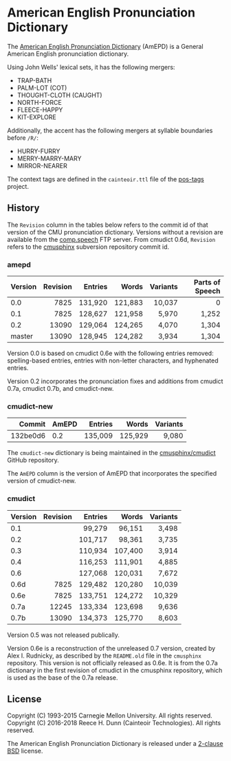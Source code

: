 # American English Pronunciation Dictionary

The [American English Pronunciation Dictionary](cmudict) (AmEPD) is a General
American English pronunciation dictionary.

Using John Wells' lexical sets, it has the following mergers:

 *  TRAP-BATH
 *  PALM-LOT (COT)
 *  THOUGHT-CLOTH (CAUGHT)
 *  NORTH-FORCE
 *  FLEECE-HAPPY
 *  KIT-EXPLORE

Additionally, the accent has the following mergers at syllable boundaries
before `/R/`:

 *  HURRY-FURRY
 *  MERRY-MARRY-MARY
 *  MIRROR-NEARER

The context tags are defined in the `cainteoir.ttl` file of the
[pos-tags](https://github.com/rhdunn/pos-tags) project.

## History

The `Revision` column in the tables below refers to the commit id of that
version of the CMU pronunciation dictionary. Versions without a revision
are available from the
[comp.speech](ftp://svr-ftp.eng.cam.ac.uk/pub/comp.speech/dictionaries/cmudict/)
FTP server. From cmudict 0.6d, `Revision` refers to the
[cmusphinx](https://sourceforge.net/p/cmusphinx/code/HEAD/tree/)
subversion repository commit id.

### amepd

| Version | Revision | Entries | Words   | Variants | Parts of Speech |
|---------|---------:|--------:|--------:|---------:|----------------:|
| 0.0     |     7825 | 131,920 | 121,883 |   10,037 |               0 |
| 0.1     |     7825 | 128,627 | 121,958 |    5,970 |           1,252 |
| 0.2     |    13090 | 129,064 | 124,265 |    4,070 |           1,304 |
| master  |    13090 | 128,945 | 124,282 |    3,934 |           1,304 |

Version 0.0 is based on cmudict 0.6e with the following entries removed:
spelling-based entries, entries with non-letter characters, and hyphenated
entries.

Version 0.2 incorporates the pronunciation fixes and additions from cmudict
0.7a, cmudict 0.7b, and cmudict-new.

### cmudict-new

| Commit   | AmEPD | Entries | Words   | Variants |
|---------:|-------|--------:|--------:|---------:|
| 132be0d6 | 0.2   | 135,009 | 125,929 |    9,080 |

The `cmudict-new` dictionary is being maintained in the
[cmusphinx/cmudict](https://github.com/cmusphinx/cmudict) GitHub repository.

The `AmEPD` column is the version of AmEPD that incorporates the specified
version of cmudict-new.

### cmudict

| Version | Revision | Entries | Words   | Variants |
|---------|---------:|--------:|--------:|---------:|
| 0.1     |          |  99,279 |  96,151 |    3,498 |
| 0.2     |          | 101,717 |  98,361 |    3,735 |
| 0.3     |          | 110,934 | 107,400 |    3,914 |
| 0.4     |          | 116,253 | 111,901 |    4,885 |
| 0.6     |          | 127,068 | 120,031 |    7,672 |
| 0.6d    |     7825 | 129,482 | 120,280 |   10,039 |
| 0.6e    |     7825 | 133,751 | 124,272 |   10,329 |
| 0.7a    |    12245 | 133,334 | 123,698 |    9,636 |
| 0.7b    |    13090 | 134,373 | 125,770 |    8,603 |

Version 0.5 was not released publically.

Version 0.6e is a reconstruction of the unreleased 0.7 version, created by Alex
I. Rudnicky, as described by the `README.old` file in the `cmusphinx` repository.
This version is not officially released as 0.6e. It is from the 0.7a dictionary
in the first revision of cmudict in the cmusphinx repository, which is used as
the base of the 0.7a release.

## License

Copyright (C) 1993-2015 Carnegie Mellon University. All rights reserved.  
Copyright (C) 2016-2018 Reece H. Dunn (Cainteoir Technologies). All rights reserved.

The American English Pronunciation Dictionary is released under a
[2-clause BSD](COPYING) license.
